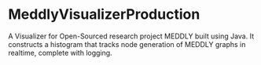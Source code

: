 # MeddlyVisualizerProduction
A Visualizer for Open-Sourced research project MEDDLY built using Java. It constructs a histogram that tracks node generation of MEDDLY graphs in realtime, complete with logging.
